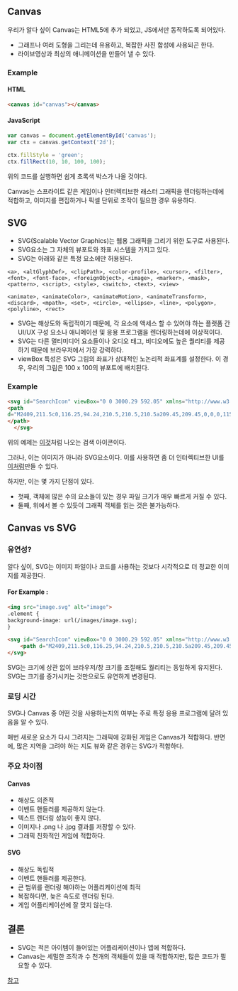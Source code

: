 ## Canvas
우리가 알다 싶이 Canvas는 HTML5에 추가 되었고, JS에서만 동작하도록 되어있다.

- 그래프나 여러 도형을 그리는데 유용하고, 복잡한 사진 합성에 사용되곤 한다. 
- 라이브영상과 최상의 애니메이션을 만들어 낼 수 있다.

### Example
#### HTML
```html
<canvas id="canvas"></canvas>
```

#### JavaScript
```js
var canvas = document.getElementById('canvas');
var ctx = canvas.getContext('2d');

ctx.fillStyle = 'green';
ctx.fillRect(10, 10, 100, 100);
```

위의 코드를 실행하면 쉽게 초록색 박스가 나올 것이다.

Canvas는 스프라이트 같은 게임이나 인터렉티브한 래스터 그래픽을 렌더링하는데에 적합하고, 이미지를 편집하거나 픽셀 단위로 조작이 필요한 경우 유용하다.

## SVG
- SVG(Scalable Vector Graphics)는 웹용 그래픽을 그리기 위한 도구로 사용된다.
- SVG요소는 그 자체의 뷰포트와 좌표 시스템을 가지고 있다.
- SVG는 아래와 같은 특정 요소에만 허용된다. 

```
<a>, <altGlyphDef>, <clipPath>, <color-profile>, <cursor>, <filter>,
<font>, <font-face>, <foreignObject>, <image>, <marker>, <mask>, 
<pattern>, <script>, <style>, <switch>, <text>, <view> 

<animate>, <animateColor>, <animateMotion>, <animateTransform>, 
<discard>, <mpath>, <set>, <circle>, <ellipse>, <line>, <polygon>, <polyline>, <rect>
```

- SVG는 해상도와 독립적이기 때문에, 각 요소에 액세스 할 수 있어야 하는 플랫폼 간 UI/UX 구성 요소나 애니메이션 및 응용 프로그램을 렌더링하는데에 이상적이다.
- SVG는 다른 멀티미디어 요소들이나 오디오 태그, 비디오에도 높은 퀄리티를 제공하기 때문에 브라우저에서 가장 강력하다.
- viewBox 특성은 SVG 그림의 좌표가 상대적인 노논리적 좌표계를 설정한다. 이 경우, 우리의 그림은 100 x 100의 뷰포트에 배치된다.

### Example

```html
<svg id="SearchIcon" viewBox="0 0 3000.29 592.05" xmlns="http://www.w3.org/2000/svg">   
<path 
d="M2409,211.5c0,116.25,94.24,210.5,210.5,210.5a209.45,209.45,0,0,0,115.68-34.66c.55.62,1,1.31,1.55,1.9L2848,500.47A42.79,42.79,0,1,0,2908.47,440L2797.24,328.73c-.59-.59-1.28-1-1.9-1.55A209.46,209.46,0,0,0,2830,211.5C2830,95.24,2735.75,1,2619.5,1S2409,95.24,2409,211.5M2482,211.5A137.53,137.53,0,1,1,2619.5,349,137.53,137.53,0,0,1,2482,211.5">
</path>   
  </svg>
```
위의 예제는 [이것](https://image.flaticon.com/icons/svg/49/49116.svg)처럼 나오는 검색 아이콘이다.

그러나, 이는 이미지가 아니라 SVG요소이다. 이를 사용하면 좀 더 인터렉티브한 UI를 [이처럼](https://codepen.io/arcticben/pen/xqBbqK)만들 수 있다.

하지만, 이는 몇 가지 단점이 있다. 

- 첫째, 객체에 많은 수의 요소들이 있는 경우 파일 크기가 매우 빠르게 커질 수 있다. 
- 둘째, 위에서 볼 수 있듯이 그래픽 객체를 읽는 것은 불가능하다.

## Canvas vs SVG

### 유연성?
알다 싶이, SVG는 이미지 파일이나 코드를 사용하는 것보다 시각적으로 더 정교한 이미지를 제공한다.

#### For Example :

```html
<img src="image.svg" alt="image">
.element {
background-image: url(/images/image.svg);
}
```
 
```html
<svg id="SearchIcon" viewBox="0 0 3000.29 592.05" xmlns="http://www.w3.org/2000/svg">    
	<path d="M2409,211.5c0,116.25,94.24,210.5,210.5,210.5a209.45,209.45,0,0,0,115.68-34.66c.55.62,1,1.31,1.55,1.9L2848,500.47A42.79,42.79,0,1,0,2908.47,440L2797.24,328.73c-.59-.59-1.28-1-1.9-1.55A209.46,209.46,0,0,0,2830,211.5C2830,95.24,2735.75,1,2619.5,1S2409,95.24,2409,211.5M2482,211.5A137.53,137.53,0,1,1,2619.5,349,137.53,137.53,0,0,1,2482,211.5"></path>
</svg>
```

SVG는 크기에 상관 없이 브라우저/창 크기를 조절해도 퀄리티는 동일하게 유지된다. SVG는 크기를 증가시키는 것만으로도 유연하게 변경된다.

### 로딩 시간
SVG나 Canvas 중 어떤 것을 사용하는지의 여부는 주로 특정 응용 프로그램에 달려 있음을 알 수 있다.

매번 새로운 요소가 다시 그려지는 그래픽에 강화된 게임은 Canvas가 적합하다. 반면에, 많은 지역을 그려야 하는 지도 뷰와 같은 경우는 SVG가 적합하다.

### 주요 차이점
#### Canvas
- 해상도 의존적
- 이벤트 핸들러를 제공하지 않는다.
- 텍스트 렌더링 성능이 좋지 않다.
- 이미지나 .png 나 .jpg 결과를 저장할 수 있다.
- 그래픽 친화적인 게임에 적합하다.

#### SVG
- 해상도 독립적
- 이벤트 핸들러를 제공한다.
- 큰 범위를 랜더링 해야하는 어플리케이션에 최적
- 복잡하다면, 늦은 속도로 렌더링 된다. 
- 게임 어플리케이션에 잘 맞지 않는다.

## 결론
- SVG는 적은 아이템이 들어있는 어플리케이션이나 앱에 적합하다.
- Canvas는 세밀한 조작과 수 천개의 객체들이 있을 때 적합하지만, 많은 코드가 필요할 수 있다.

[참고](https://medium.com/@benisinca/svg-vs-canvas-92938aff799a)
